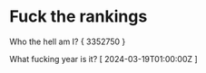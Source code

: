 # Fuck the rankings

Who the hell am I?
{ 3352750 }

What fucking year is it?
[ 2024-03-19T01:00:00Z ]
